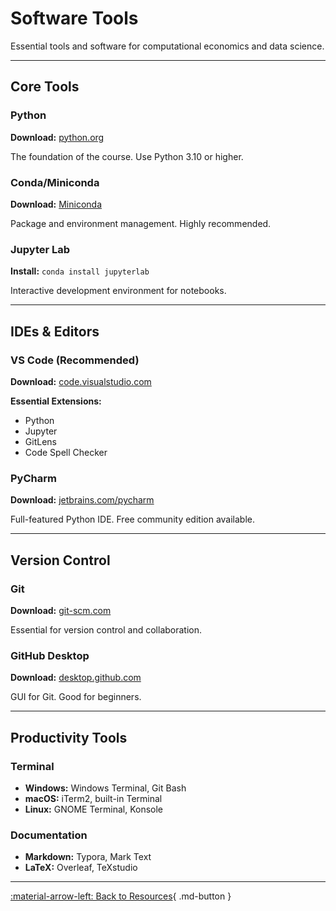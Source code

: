 # Software Tools

Essential tools and software for computational economics and data science.

---

## Core Tools

### Python

**Download:** [python.org](https://www.python.org/)

The foundation of the course. Use Python 3.10 or higher.

### Conda/Miniconda

**Download:** [Miniconda](https://docs.conda.io/en/latest/miniconda.html)

Package and environment management. Highly recommended.

### Jupyter Lab

**Install:** `conda install jupyterlab`

Interactive development environment for notebooks.

---

## IDEs & Editors

### VS Code (Recommended)

**Download:** [code.visualstudio.com](https://code.visualstudio.com/)

**Essential Extensions:**
- Python
- Jupyter
- GitLens
- Code Spell Checker

### PyCharm

**Download:** [jetbrains.com/pycharm](https://www.jetbrains.com/pycharm/)

Full-featured Python IDE. Free community edition available.

---

## Version Control

### Git

**Download:** [git-scm.com](https://git-scm.com/)

Essential for version control and collaboration.

### GitHub Desktop

**Download:** [desktop.github.com](https://desktop.github.com/)

GUI for Git. Good for beginners.

---

## Productivity Tools

### Terminal

- **Windows:** Windows Terminal, Git Bash
- **macOS:** iTerm2, built-in Terminal
- **Linux:** GNOME Terminal, Konsole

### Documentation

- **Markdown:** Typora, Mark Text
- **LaTeX:** Overleaf, TeXstudio

---

[:material-arrow-left: Back to Resources](index.md){ .md-button }
